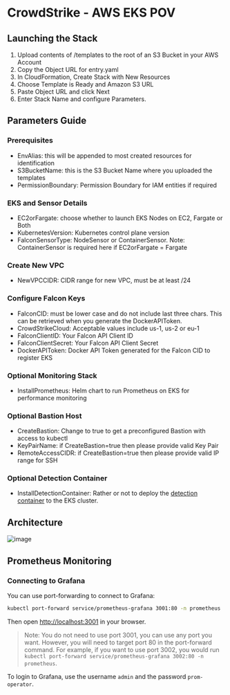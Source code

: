 # CrowdStrike - AWS EKS POV

## Launching the Stack

  1. Upload contents of /templates to the root of an S3 Bucket in your AWS Account
  2. Copy the Object URL for entry.yaml
  3. In CloudFormation, Create Stack with New Resources
  4. Choose Template is Ready and Amazon S3 URL
  5. Paste Object URL and click Next
  6. Enter Stack Name and configure Parameters.

## Parameters Guide

### Prerequisites
- EnvAlias: this will be appended to most created resources for identification
- S3BucketName: this is the S3 Bucket Name where you uploaded the templates
- PermissionBoundary: Permission Boundary for IAM entities if required

### EKS and Sensor Details
- EC2orFargate: choose whether to launch EKS Nodes on EC2, Fargate or Both
- KubernetesVersion: Kubernetes control plane version
- FalconSensorType: NodeSensor or ContainerSensor. Note: ContainerSensor is required here if EC2orFargate = Fargate

### Create New VPC
- NewVPCCIDR: CIDR range for new VPC, must be at least /24

### Configure Falcon Keys
- FalconCID: must be lower case and do not include last three chars. This can be retrieved when you generate the DockerAPIToken.
- CrowdStrikeCloud: Acceptable values include us-1, us-2 or eu-1
- FalconClientID: Your Falcon API Client ID
- FalconClientSecret: Your Falcon API Client Secret
- DockerAPIToken: Docker API Token generated for the Falcon CID to register EKS

### Optional Monitoring Stack
- InstallPrometheus: Helm chart to run Prometheus on EKS for performance monitoring

### Optional Bastion Host
- CreateBastion: Change to true to get a preconfigured Bastion with access to kubectl
- KeyPairName: if CreateBastion=true then please provide valid Key Pair
- RemoteAccessCIDR: if CreateBastion=true then please provide valid IP range for SSH

### Optional Detection Container
- InstallDetectionContainer: Rather or not to deploy the [detection container](https://github.com/CrowdStrike/detection-container) to the EKS cluster.

## Architecture

![image](https://user-images.githubusercontent.com/29733103/194160831-749eca87-85a3-4529-87d0-6cd737daf4f8.png)

## Prometheus Monitoring

### Connecting to Grafana

You can use port-forwarding to connect to Grafana:

```bash
kubectl port-forward service/prometheus-grafana 3001:80 -n prometheus
```

Then open [http://localhost:3001](http://localhost:3001) in your browser.

> Note: You do not need to use port 3001, you can use any port you want. However, you will need to target port 80 in the port-forward command. For example, if you want to use port 3002, you would run `kubectl port-forward service/prometheus-grafana 3002:80 -n prometheus`.

To login to Grafana, use the username `admin` and the password `prom-operator`.
